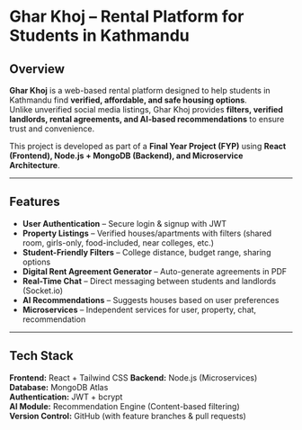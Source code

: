 # Ghar Khoj – Rental Platform for Students in Kathmandu

## Overview
**Ghar Khoj** is a web-based rental platform designed to help students in Kathmandu find **verified, affordable, and safe housing options**.  
Unlike unverified social media listings, Ghar Khoj provides **filters, verified landlords, rental agreements, and AI-based recommendations** to ensure trust and convenience.  

This project is developed as part of a **Final Year Project (FYP)** using **React (Frontend), Node.js + MongoDB (Backend), and Microservice Architecture**.

---

## Features
-  **User Authentication** – Secure login & signup with JWT  
-  **Property Listings** – Verified houses/apartments with filters (shared room, girls-only, food-included, near colleges, etc.)  
-  **Student-Friendly Filters** – College distance, budget range, sharing options  
-  **Digital Rent Agreement Generator** – Auto-generate agreements in PDF  
-  **Real-Time Chat** – Direct messaging between students and landlords (Socket.io)  
-  **AI Recommendations** – Suggests houses based on user preferences  
-  **Microservices** – Independent services for user, property, chat, recommendation  

---

##  Tech Stack
**Frontend:** React + Tailwind CSS
**Backend:** Node.js (Microservices)  
**Database:** MongoDB Atlas  
**Authentication:** JWT + bcrypt  
**AI Module:** Recommendation Engine (Content-based filtering)  
**Version Control:** GitHub (with feature branches & pull requests)  


